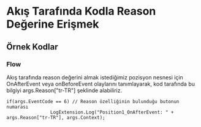 # Akış Tarafında Kodla Reason Değerine Erişmek

## Örnek Kodlar

### Flow

Akış tarafında reason değerini almak istediğimiz pozisyon nesnesi için OnAfterEvent veya onBeforeEvent olaylarını tanımlayarak, kod tarafında bu bilgiyi args.Reason["tr-TR"] şeklinde alabiliriz. 



```
if(args.EventCode == 6) // Reason özelliğinin bulunduğu butonun numarası  
                LogExtension.Log("Position1_OnAfterEvent: " + args.Reason["tr-TR"], args.Context);
```


